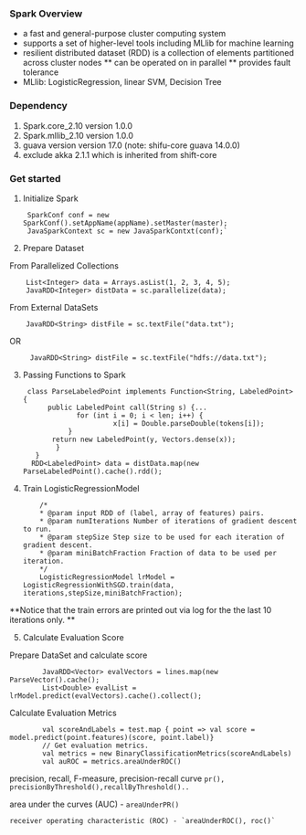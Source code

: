 ### Spark Overview
* a fast and general-purpose cluster computing system
* supports a set of higher-level tools including MLlib for machine learning
* resilient distributed dataset (RDD) is a collection of elements partitioned across cluster nodes 
** can be operated on in parallel
** provides fault tolerance
* MLlib: LogisticRegression, linear SVM, Decision Tree

### Dependency
1. Spark.core_2.10 version 1.0.0
2. Spark.mllib_2.10 version 1.0.0
3. guava version version 17.0 (note: shifu-core guava 14.0.0)
4. exclude akka 2.1.1 which is inherited from shift-core

### Get started
1. Initialize Spark

        SparkConf conf = new SparkConf().setAppName(appName).setMaster(master);
        JavaSparkContext sc = new JavaSparkContxt(conf);`

2. Prepare Dataset

 From Parallelized Collections

        List<Integer> data = Arrays.asList(1, 2, 3, 4, 5);
        JavaRDD<Integer> distData = sc.parallelize(data);

 From External DataSets

        JavaRDD<String> distFile = sc.textFile("data.txt");   
  OR

         JavaRDD<String> distFile = sc.textFile("hdfs://data.txt");

3. Passing Functions to Spark

        class ParseLabeledPoint implements Function<String, LabeledPoint> {
  	         public LabeledPoint call(String s) {...
                   	for (int i = 0; i < len; i++) {
                             x[i] = Double.parseDouble(tokens[i]);
                  }
              return new LabeledPoint(y, Vectors.dense(x));
               }
          }
         RDD<LabeledPoint> data = distData.map(new ParseLabeledPoint().cache().rdd();
4.  Train LogisticRegressionModel

            /*
            * @param input RDD of (label, array of features) pairs.
            * @param numIterations Number of iterations of gradient descent to run.
            * @param stepSize Step size to be used for each iteration of gradient descent.
            * @param miniBatchFraction Fraction of data to be used per iteration.
            */
            LogisticRegressionModel lrModel = LogisticRegressionWithSGD.train(data, iterations,stepSize,miniBatchFraction);

**Notice that the train errors are printed out via log for the the last 10 iterations only. **

5. Calculate Evaluation Score

 Prepare DataSet and calculate score

            JavaRDD<Vector> evalVectors = lines.map(new ParseVector().cache();
            List<Double> evalList = lrModel.predict(evalVectors).cache().collect();

 Calculate Evaluation Metrics

            val scoreAndLabels = test.map { point => val score = model.predict(point.features)(score, point.label)}
            // Get evaluation metrics.
            val metrics = new BinaryClassificationMetrics(scoreAndLabels)
            val auROC = metrics.areaUnderROC()

   precision, recall, F-measure, precision-recall curve 
 `pr(),  precisionByThreshold(),recallByThreshold()..`

   area under the curves (AUC) - `areaUnderPR()`

    receiver operating characteristic (ROC) - `areaUnderROC(), roc()`
